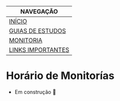 |  NAVEGAÇÃO 	|
|---	        |
|  [INÍCIO](../) 	        |
|  [GUIAS DE ESTUDOS](../guia-de-estudos/) 	        |
|  [MONITORIA]()	        |
|   [LINKS IMPORTANTES](../links-importantes/)	        |


# Horário de Monitorías

* Em construção :wrench: